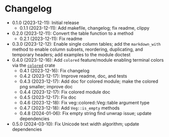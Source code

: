 # Changelog

* 0.1.0 (2023-12-11): Initial release
    * 0.1.1 (2023-12-11): Add makefile, changelog; fix readme, clippy
* 0.2.0 (2023-12-11): Convert the table function to a method
    * 0.2.1 (2023-12-11): Fix readme
* 0.3.0 (2023-12-12): Enable single column tables; add the `markdown_with`
  method to enable column subsets, reordering, duplicating, and temporary
  headers; add examples to the module doctest
* 0.4.0 (2023-12-16): Add `colored` feature/module enabling terminal colors via
  the [`colored`] crate
    * 0.4.1 (2023-12-16): Fix changelog
    * 0.4.2 (2023-12-17): Improve readme, doc, and tests
    * 0.4.3 (2023-12-17): Add doc for colored module; make the colored png
      smaller; improve doc
    * 0.4.4 (2023-12-17): Fix colored module doc
    * 0.4.5 (2023-12-17): Fix doc
    * 0.4.6 (2023-12-18): Fix veg::colored::Veg::table argument type
    * 0.4.7 (2023-12-18): Add `Veg::is_empty` methods
    * 0.4.8 (2024-01-06): Fix empty string find unwrap issue; update
      dependencies
* 0.5.0 (2024-03-10): Fix Unicode text width algorithm; update dependencies

[`colored`]: https://crates.io/crates/colored

